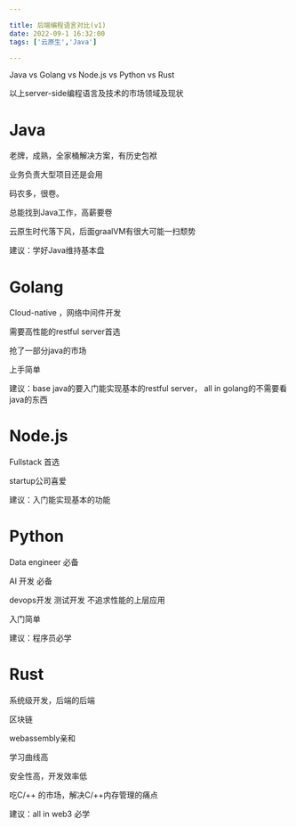 ```yaml
---

title: 后端编程语言对比(v1)
date: 2022-09-1 16:32:00
tags: ['云原生','Java']

---
```




Java vs Golang vs Node.js vs Python vs Rust 



以上server-side编程语言及技术的市场领域及现状





# Java 



老牌，成熟，全家桶解决方案，有历史包袱

业务负责大型项目还是会用

码农多，很卷。

总能找到Java工作，高薪要卷

云原生时代落下风，后面graalVM有很大可能一扫颓势

建议：学好Java维持基本盘



# Golang

Cloud-native ，网络中间件开发

需要高性能的restful server首选

抢了一部分java的市场

上手简单

建议：base java的要入门能实现基本的restful server， all in golang的不需要看java的东西



# Node.js



Fullstack 首选

startup公司喜爱



建议：入门能实现基本的功能



# Python



Data engineer 必备

AI 开发 必备

devops开发 测试开发 不追求性能的上层应用

入门简单

建议：程序员必学



# Rust

系统级开发，后端的后端

区块链

webassembly亲和

学习曲线高

安全性高，开发效率低

吃C/++ 的市场，解决C/++内存管理的痛点

建议：all in web3 必学

